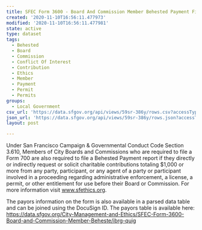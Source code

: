 ```yaml
---
title: SFEC Form 3600 - Board And Commission Member Behested Payment Filings
created: '2020-11-10T16:56:11.477973'
modified: '2020-11-10T16:56:11.477981'
state: active
type: dataset
tags:
  - Behested
  - Board
  - Commission
  - Conflict Of Interest
  - Contribution
  - Ethics
  - Member
  - Payment
  - Permit
  - Permits
groups:
  - Local Government
csv_url: 'https://data.sfgov.org/api/views/59sr-386y/rows.csv?accessType=DOWNLOAD'
json_url: 'https://data.sfgov.org/api/views/59sr-386y/rows.json?accessType=DOWNLOAD'
layout: post

---
```

Under San Francisco Campaign & Governmental Conduct Code Section 3.610, Members of City Boards and Commissions who are required to file a Form 700 are also required to file a Behested Payment report if they directly or indirectly request or solicit charitable contributions totaling $1,000 or more from any party, participant, or any agent of a party or participant involved in a proceeding regarding administrative enforcement, a license, a permit, or other entitlement for use before their Board or Commission. For more information visit www.sfethics.org.

The payors information on the form is also available in a parsed data table and can be joined using the DocuSign ID.  The payors table is available here:  https://data.sfgov.org/City-Management-and-Ethics/SFEC-Form-3600-Board-and-Commission-Member-Beheste/ibrg-quig
